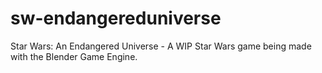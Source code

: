 # sw-endangereduniverse
Star Wars: An Endangered Universe - A WIP Star Wars game being made with the Blender Game Engine.
